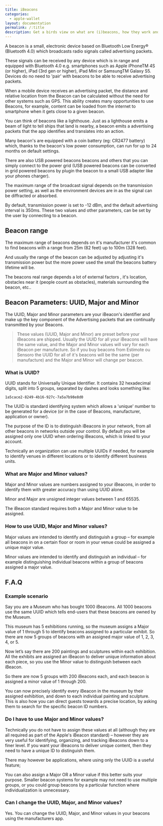 ```yaml
---
title: iBeacons
categories:
  - apple-wallet
layout: documentation
permalink: /:title
description: Get a birds view on what are (i)beacons, how they work and how you can use them in your business.
---
```


A beacon is a small, electronic device based on Bluetooth Low Energy® (Bluetooth 4.0) which broadcasts
radio signals called advertising packets.

These signals can be received by any device which is in range and equipped with Bluetooth 4.0 e.g.
smartphones such as Apple iPhoneTM 4S (or higher), iPad (3rd gen or higher), iPad Mini or SamsungTM
Galaxy S5. Devices do no need to 'pair' with beacons to be able to receive advertising packets.

When a mobile device receives an advertising packet, the distance and relative location from the Beacon
can be calculated without the need for other systems such as GPS. This ability creates many opportunities
to use Beacons, for example, content can be loaded from the internet to smartphone when it gets close to a
given beacon.

You can think of beacons like a lighthouse. Just as a lighthouse emits a beam of light to tell ships that land
is nearby, a beacon emits a advertising packets that the app identifies and translates into an action.

Many beacon's are equipped with a coin battery (eg: CR2477 battery) which, thanks to the beacon's low
power consumption, can run for up to 24 months on default settings.

There are also USB powered beacons beacons and others that you can simply connect to the power grid
(USB powered beacons can be converted in grid powered beacons by plugin the beacon to a small USB
adapter like your phones charger).

The maximum range of the broadcast signal depends on the transmission power setting, as well as the
environment devices are in as the signal can be diffracted or absorbed.

By default, transmission power is set to -12 dBm, and the default advertising interval is 350ms. These two
values and other parameters, can be set by the user by connecting to a beacon.

## Beacon range

The maximum range of beacons depends on it's manufacturer it's common to find beacons with a range from 25m (82 feet) up to 100m (328 feet).

And usually the range of the beacon can be adjusted by adjusting it's transmission power but the more power used the small the beacons battery lifetime will be.

The beacons real range depends a lot of external factors , it's location, obstacles near it (people count as obstacles), materials surrounding the beacon, etc..

## Beacon Parameters: UUID, Major and Minor

The UUID, Major and Minor parameters are your iBeacon's identifier and make up the key component of
the Advertising packets that are continually transmitted by your Beacons.

>These values (UUID, Major and Minor) are preset before your iBeacons are shipped. Usually the
UUID for all your iBeacons will have the same value, and the Major and Minor values will vary for
each iBeacon per manufacture. So if you buy beacons from Estimote ou Sensoro the UUID for all of
it's beacons will be the same (per manufacture) and the Major and Minor will change per beacon.

### What is UUID?

UUID stands for Universally Unique Identifier. It contains 32 hexadecimal digits, split into 5 groups,
separated by dashes and looks something like:

```
1a5cace2-8249-4b16-927c-7a5a7b98e8d0
```

The UUID is standard identifying system which allows a 'unique' number to be generated for a device (or in
the case of Beacons, manufacturer, application or owner).

The purpose of the ID is to distinguish iBeacons in your network, from all other beacons in networks outside
your control. By default you will be assigned only one UUID when ordering iBeacons, which is linked to your
account.

Technically an organization can use multiple UUIDs if needed, for example to identify venues in different
locations or to identify different business units.

### What are Major and Minor values?

Major and Minor values are numbers assigned to your iBeacons, in order to identify them with greater
accuracy than using UUID alone.

Minor and Major are unsigned integer values between 1 and 65535.

The iBeacon standard requires both a Major and Minor value to be assigned.

### How to use UUID, Major and Minor values?

Major values are intended to identify and distinguish a group – for example all beacons in on a certain floor
or room in your venue could be assigned a unique major value.

Minor values are intended to identify and distinguish an individual – for example distinguishing individual
beacons within a group of beacons assigned a major value.

## F.A.Q

### Example scenario

Say you are a Museum who has bought 1000 iBeacons. All 1000 beacons use the same UUID which tells
end-users that these beacons are owned by the Museum.

This museum has 5 exhibitions running, so the museum assigns a Major value of 1 through 5 to identify
beacons assigned to a particular exhibit. So there are now 5 groups of beacons with an assigned major
value of 1, 2, 3, 4, or 5.

Now let’s say there are 200 paintings and sculptures within each exhibition. All the exhibits are assigned an
iBeacon to deliver unique information about each piece, so you use the Minor value to distinguish between
each iBeacon.

So there are now 5 groups with 200 iBeacons each, and each beacon is assigned a minor value of 1
through 200.

You can now precisely identify every iBeacon in the museum by their assigned exhibition, and down to each
individual painting and sculpture. This is also how you can direct guests towards a precise location, by
asking them to search for the specific beacon ID numbers.



### Do I have to use Major and Minor values?

Technically you do not have to assign these values at all (although they are all required as part of the
Apple's iBeacon standard) – however they are very useful for identifying, organizing, and tracking iBeacons
down to a finer level. If you want your iBeacons to deliver unique content, then they need to have a unique
ID to distinguish them.

There may however be applications, where using only the UUID is a useful feature;

You can also assign a Major OR a Minor value if this better suits your purpose. Smaller beacon systems for
example may not need to use multiple groups, or you could group beacons by a particular function where
individualization is unnecessary.

### Can I change the UUID, Major, and Minor values?

Yes. You can change the UUID, Major, and Minor values in your beacons using the manufacturers app.
